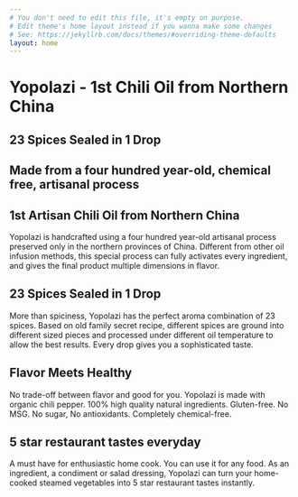 ```yaml
---
# You don't need to edit this file, it's empty on purpose.
# Edit theme's home layout instead if you wanna make some changes
# See: https://jekyllrb.com/docs/themes/#overriding-theme-defaults
layout: home
---
```


# Yopolazi - 1st Chili Oil from Northern China
## 23 Spices Sealed in 1 Drop
## Made from a four hundred year-old, chemical free, artisanal process 

## 1st Artisan Chili Oil from Northern China


Yopolazi is handcrafted using a four hundred year-old artisanal process preserved only in the northern provinces of China. Different from other oil infusion methods, this special process can fully activates every ingredient, and gives the final product multiple dimensions in flavor. 

## 23 Spices Sealed in 1 Drop

More than spiciness, Yopolazi has the perfect aroma combination of 23 spices. Based on old family secret recipe, different spices are ground into different sized pieces and processed under different oil temperature to allow the best results. Every drop gives you a sophisticated taste. 


## Flavor Meets Healthy

No trade-off between flavor and good for you. Yopolazi is made with organic chili pepper. 100% high quality natural ingredients. Gluten-free. No MSG. No sugar, No antioxidants. Completely chemical-free.  


## 5 star restaurant tastes everyday 

A must have for enthusiastic home cook. You can use it for any food. As an ingredient, a condiment or salad dressing, Yopolazi can turn your home-cooked steamed vegetables into 5 star restaurant tastes instantly. 

